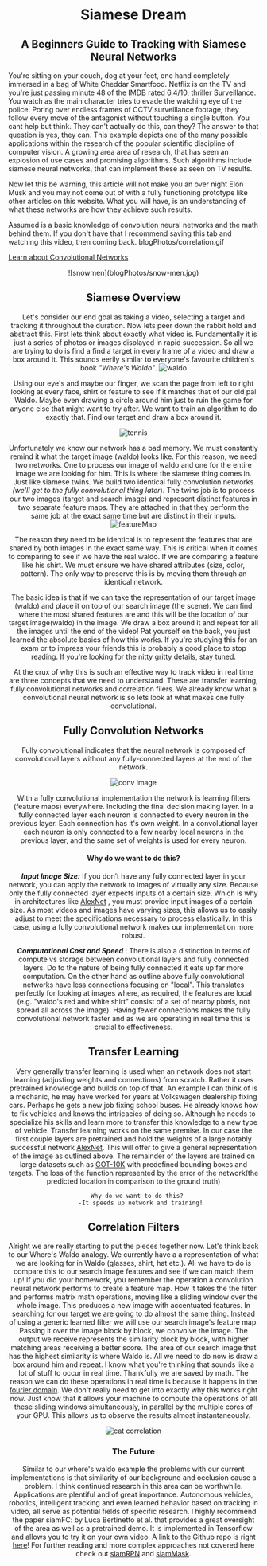 # <center>Siamese Dream</center>
## <center>A Beginners Guide to Tracking with Siamese Neural Networks</center>

You're sitting on your couch, dog at your feet, one hand completely immersed in a bag of White Cheddar Smartfood. Netflix is on the TV and you're just passing minute 48 of the IMDB rated 6.4/10, thriller Surveillance. You watch as the main character tries to evade the watching eye of the police. Poring over endless frames of CCTV surveillance footage, they follow every move of the antagonist without touching a single button. You cant help but think. They can't actually do this, can they?  The answer to that question is yes, they can. This example depicts one of the many possible applications within the research of the popular scientific discipline of computer vision. A growing area area of research, that has seen an explosion of use cases and promising algorithms. Such algorithms include siamese neural networks, that can implement these as seen on TV results.

Now let this be warning, this article will not make you an over night Elon Musk and you may not come out of with a fully functioning prototype like other articles on this website. What you will have, is an understanding of what these networks are how they achieve such results.

Assumed is a basic knowledge of convolution neural networks and the math behind them. If you don't have that I recommend saving this tab and watching this video, then coming back.
blogPhotos/correlation.gif

[Learn about Convolutional Networks][0f7dd8c6]

[0f7dd8c6]: https://www.youtube.com/watch?v=YRhxdVk_sIs "link"


<center>![snowmen](blogPhotos/snow-men.jpg)

## Siamese Overview

Let's consider our end goal as taking a video, selecting a target and tracking it throughout the duration. Now lets peer down the rabbit hold and abstract this. First lets think about exactly what video is. Fundamentally it is just a series of photos or images displayed in rapid succession. So all we are trying to do is find a find a target in every frame of a video and draw a box around it. This sounds eerily similar to everyone's favourite children's book _"Where's Waldo"_.
![waldo](blogPhotos/whereswaldo.gif)

Using our eye's and maybe our finger,  we scan the page from left to right looking at every face, shirt or feature to see if it matches that of our old pal Waldo. Maybe even drawing a circle around him just to ruin the game for anyone else that might want to try after.  We want to train an algorithm to do exactly that. Find our target and draw a box around it.

![tennis](blogPhotos/tennis.gif)

Unfortunately we know our network has a bad memory. We must constantly remind it what the target image (waldo) looks like. For this reason, we need two networks. One to process our image of waldo and one for the entire image we are looking for him. This is where the siamese thing comes in. Just like siamese twins. We build two identical fully convolution networks _(we'll get to the fully convolutional thing later_). The twins job is to process our two images (target and search image) and represent distinct features in two separate feature maps. They are attached in that they perform the same job at the exact same time but are distinct in their inputs.
![featureMap](blogPhotos/featureMap.gif)

The reason they need to be identical is to represent the features that are shared by both images in the exact same way. This is critical when it comes to comparing to see if we have the real waldo. If we are comparing a feature like his shirt. We must ensure we have shared attributes (size, color, pattern). The only way to preserve this is by moving them through an identical network.



The basic idea is that if we can take the representation of our target image (waldo) and place it on top of our search image (the scene). We can find where the most shared features are and this will be the location of our target image(waldo) in the image. We draw a box around it and repeat for all the images until the end of the video! Pat yourself on the back, you just learned the absolute basics of how this works. If you're studying this for an exam or to impress your friends this is probably a good place to stop reading. If you're looking for the nitty gritty details, stay tuned.

At the crux of why this is such an effective way to track video in real time are three concepts that we need to understand. These are transfer learning, fully convolutional networks and correlation filers.
We already know what a convolutional neural network is so lets look at what makes one fully convolutional.

## Fully Convolution Networks
Fully convolutional indicates that the neural network is composed of convolutional layers without any fully-connected layers at the end of the network.

![conv image](blogPhotos/fullyConv.png)

With a fully convolutional implementation the network is learning filters (feature maps) everywhere. Including the final decision making layer.
In a fully connected layer each neuron is connected to every neuron in the previous layer. Each connection has it's own weight. In a convolutional layer each neuron is only connected to a few nearby local neurons in the previous layer, and the same set of weights is used for every neuron.

#### Why do we want to do this?
_**Input Image Size:**_  If you don’t have any fully connected layer in your network, you can apply the network to images of virtually any size. Because only the fully connected layer expects inputs of a certain size. Which is why in architectures like [AlexNet][772ec5d6]
, you must provide input images of a certain size. As most videos and images have varying sizes, this allows us to easily adjust to meet the specifications necessary to process elastically. In this case, using a fully convolutional network makes our implementation more robust.


  [772ec5d6]: https://medium.com/@smallfishbigsea/a-walk-through-of-alexnet-6cbd137a5637 "a"

_**Computational Cost and Speed**_ : There is also a distinction in terms of compute vs storage between convolutional layers and fully connected layers.
Do to the nature of being fully connected it eats up far more computation. On the other hand as outline above fully convolutional networks have less connections focusing on "local". This translates perfectly for looking at images where, as required, the features are local (e.g. "waldo's red and white shirt" consist of a set of nearby pixels, not spread all across the image). Having fewer connections makes the fully convolutional network faster and as we are operating in real time this is crucial to effectiveness.



## Transfer Learning
Very generally transfer learning is used when an network does not start learning (adjusting weights and connections) from scratch. Rather it uses pretrained knowledge and builds on top of that. An example I can think of is a mechanic, he may have worked for years at Volkswagen dealership fixing cars. Perhaps he gets a new job fixing school buses. He already knows how to fix vehicles and knows the intricacies of doing so. Although he needs to specialize his skills and learn more to transfer this knowledge to a new type of vehicle. Transfer learning works on the same premise. In our case the first couple layers are pretrained and hold the weights of a large notably successful network [AlexNet](https://mediuAlexNet"m.com/@smallfishbigsea/a-walk-through-of-alexnet-6cbd137a5637). This will offer to give a general representation of the image as outlined above. The remainder of the layers are trained on large datasets such as [GOT-10K](http://got-10k.aitestunion.com/) with predefined bounding boxes and targets. The loss of the function represented by the error of the network(the predicted location in comparison to the ground truth)

      Why do we want to do this?
        -It speeds up network and training!







## Correlation Filters
Alright we are really starting to put the pieces together now. Let's think back to our Where's Waldo analogy. We currently have a a representation of what we are looking for in Waldo (glasses, shirt, hat etc.). All we have to do is compare this to our search image features and see if we can match them up!
 If you did your homework, you remember the operation a convolution neural network performs to create a feature map. How it takes the the filter and performs matrix math operations, moving like a sliding window over the whole image. This produces a new image with accentuated features. In searching for our target we are going to do almost the same thing. Instead of using a generic learned filter we will use our search image's feature map. Passing it over the image block by block, we convolve the image. The output we receive represents the similarity block by block, with higher matching areas receiving a better score. The area of our search image that has the highest similarity is where Waldo is. All we need to do now is draw a box around him and repeat.
 I know what you're thinking that sounds like a lot of stuff to occur in real time. Thankfully we are saved by math. The reason we can do these operations in real time is because it happens in the [fourier domain](https://betterexplained.com/articles/an-interactive-guide-to-the-fourier-transform/). We don't really need to get into exactly why this works right now. Just know that it allows your machine to compute the operations of all these sliding windows simultaneously, in parallel by the multiple cores of your GPU. This allows us to observe the results almost instantaneously.


![cat correlation](blogPhotos/correlation.gif
)




### The Future
Similar to our where's waldo example the problems with our current implementations is that similarity of our background and occlusion cause a problem. I think continued research in this area can be worthwhile. Applications are plentiful and of great importance. Autonomous vehicles, robotics, intelligent tracking and even learned behavior based on tracking in video, all serve as potential fields of specific research.
I highly recommend the paper siamFC: by Luca Bertinetto et al. that provides a great oversight of the area as well as a pretrained demo. It is implemented in Tensorflow and allows you to try it on your own video. A link to the Github repo is right [here](https://github.com/torrvision/siamfc-tf)!
For further reading and more complex approaches not covered here check out [siamRPN](https://github.com/foolwood/DaSiamRPN) and [siamMask](https://github.com/foolwood/SiamMask).
